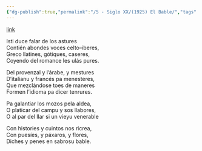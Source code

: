 ```yaml
---
{"dg-publish":true,"permalink":"/5 - Siglo XX/(1925) El Bable/","tags":["#Siglo_20","a1925","central","Francisco_González_Prieto","escrito","Gijón","poema"]}
---
```


[link](https://wikisource.org/wiki/El_Bable)

Isti duce falar de los astures  
Contién abondes voces celto–iberes,  
Greco llatines, gótiques, caseres,  
Coyendo del romance les ulás pures.  
  
Del provenzal y l’árabe, y mestures  
D’italianu y francés pa menesteres,  
Que mezclándose toes de maneres  
Formen l’idioma pa dicer tenrures.  
  
Pa galantiar los mozos pela aldea,  
O platicar del campu y sos llabores,  
O al par del llar si un vieyu venerable  
  
Con histories y cuintos nos ricrea,  
Con puesíes, y páxaros, y flores,  
Diches y penes en sabrosu bable.